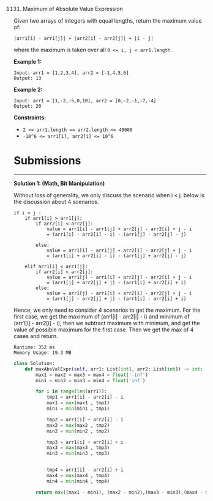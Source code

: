 1131. Maximum of Absolute Value Expression

Given two arrays of integers with equal lengths, return the maximum value of:

`|arr1[i] - arr1[j]| + |arr2[i] - arr2[j]| + |i - j|`

where the maximum is taken over all `0 <= i, j < arr1.length`.

 

**Example 1:**
```
Input: arr1 = [1,2,3,4], arr2 = [-1,4,5,6]
Output: 13
```

**Example 2:**
```
Input: arr1 = [1,-2,-5,0,10], arr2 = [0,-2,-1,-7,-4]
Output: 20
```

**Constraints:**

* `2 <= arr1.length == arr2.length <= 40000`
* `-10^6 <= arr1[i], arr2[i] <= 10^6`

# Submissions
---
**Solution 1: (Math, Bit Manipulation)**

Without loss of generality, we only discuss the scenario when i < j.
below is the discussion about 4 scenarios.
```
if i < j :
    if arr1[i] > arr1[j]:
        if arr2[i] < arr2[j]:
            value = arr1[i] - arr1[j] + arr2[j] - arr2[i] + j - i
            = (arr1[i] - arr2[i] - i) - (arr1[j] - arr2[j] - j)

        else:
            value = arr1[i] - arr1[j] + arr2[i] - arr2[j] + j - i
            = (arr1[i] + arr2[i] - i) - (arr1[j] + arr2[j] - j)

    elif arr1[i] < arr1[j]:
        if arr2[i] < arr2[j]:
            value = arr1[j] - arr1[i] + arr2[j] - arr2[i] + j - i
            = (arr1[j] + arr2[j] + j) - (arr1[i] + arr2[i] + i) 
        else:
            value = arr1[j] - arr1[i] + arr2[i] - arr2[j] + j - i
            = (arr1[j] - arr2[j] + j) - (arr1[i] - arr2[i] + i) 
```
Hence, we only need to consider 4 scenarios to get the maximum.
For the first case, we get the maximum of (arr1[i] - arr2[i] - i) and minimum of (arr1[i] - arr2[i] - i), then we subtract maximum with minimum, and get the value of possible maximum for the first case.
Then we get the max of 4 cases and return.

```
Runtime: 352 ms
Memory Usage: 19.3 MB
```
```python
class Solution:
    def maxAbsValExpr(self, arr1: List[int], arr2: List[int]) -> int:
        max1 = max2 = max3 = max4 = float('-inf')
        min1 = min2 = min3 = min4 = float('inf')

        for i in range(len(arr1)):
            tmp1 = arr1[i] - arr2[i] - i
            max1 = max(max1 , tmp1)
            min1 = min(min1 , tmp1)

            tmp2 = arr1[i] + arr2[i] - i
            max2 = max(max2 , tmp2)
            min2 = min(min2 , tmp2)

            tmp3 = arr1[i] + arr2[i] + i
            max3 = max(max3 , tmp3)
            min3 = min(min3 , tmp3)


            tmp4 = arr1[i] - arr2[i] + i
            max4 = max(max4 , tmp4)
            min4 = min(min4 , tmp4)

        return max((max1 - min1), (max2 - min2),(max3 - min3),(max4 - min4))
```